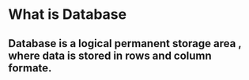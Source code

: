 # What is Database

## Database is a logical permanent storage area , where data is stored in rows and column formate.
